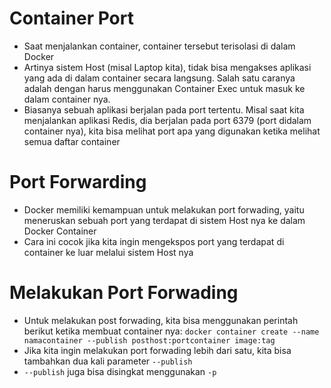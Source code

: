 # Container Port

- Saat menjalankan container, container tersebut terisolasi di dalam Docker
- Artinya sistem Host (misal Laptop kita), tidak bisa mengakses aplikasi yang ada di dalam container secara langsung. Salah satu caranya adalah dengan harus menggunakan Container Exec untuk masuk ke dalam container nya.
- Biasanya sebuah aplikasi berjalan pada port tertentu. Misal saat kita menjalankan aplikasi Redis, dia berjalan pada port 6379 (port didalam container nya), kita bisa melihat port apa yang digunakan ketika melihat semua daftar container

# Port Forwarding

- Docker memiliki kemampuan untuk melakukan port forwading, yaitu meneruskan sebuah port yang terdapat di sistem Host nya ke dalam Docker Container
- Cara ini cocok jika kita ingin mengekspos port yang terdapat di container ke luar melalui sistem Host nya

# Melakukan Port Forwading

- Untuk melakukan post forwading, kita bisa menggunakan perintah berikut ketika membuat container nya: `docker container create --name namacontainer --publish posthost:portcontainer image:tag`
- Jika kita ingin melakukan port forwading lebih dari satu, kita bisa tambahkan dua kali parameter `--publish`
- `--publish` juga bisa disingkat menggunakan `-p`

